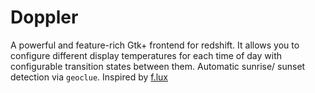 # Doppler

A powerful and feature-rich Gtk+ frontend for redshift. It allows you to configure different display temperatures for each time of day with configurable transition states between them. Automatic sunrise/ sunset detection via `geoclue`. Inspired by [f.lux](https://justgetflux.com/)
